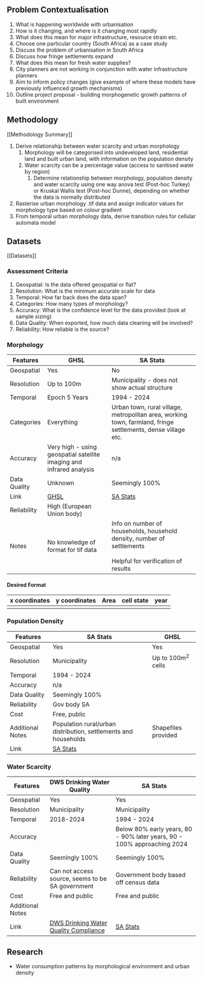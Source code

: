## Problem Contextualisation

1. What is happening worldwide with urbanisation
2. How is it changing, and where is it changing most rapidly
3. What does this mean for major infrastructure, resource strain etc.
4. Choose one particular country (South Africa) as a case study
5. Discuss the problem of urbanisation in South Africa
6. Discuss how fringe settlements expand
7. What does this mean for fresh water supplies?
8. City planners are not working in conjunction with water infrastructure planners
9. Aim to inform policy changes (give example of where these models have previously influenced growth mechanisms)
10. Outline project proposal - building morphogenetic growth patterns of built environment

## Methodology
[[Methodology Summary]]

1. Derive relationship between water scarcity and urban morphology
	1. Morphology will be categorised into undeveloped land, residential land and built urban land, with information on the population density
	2. Water scarcity can be a percentage value (access to sanitised water by region)
		1. Determine relationship between morphology, population density and water scarcity using one way anova test (Post-hoc Turkey) or Kruskal Wallis test (Post-hoc Dunne), depending on whether the data is normally distributed
2. Rasterise urban morphology .tif data and assign indicator values for morphology type based on colour gradient
3. From temporal urban morphology data, derive transition rules for cellular automata model
## Datasets
[[Datasets]]
### Assessment Criteria

1. Geospatial: Is the data offered geospatial or flat?
2. Resolution: What is the minimum accurate scale for data
3. Temporal: How far back does the data span?
4. Categories: How many types of morphology?
5. Accuracy: What is the confidence level for the data provided (look at sample sizing)
6. Data Quality: When exported, how much data cleaning will be involved?
8. Reliability: How reliable is the source?

### Morphology

| Features     | GHSL                                                                        | SA Stats                                                                                                                                                    |
| ------------ | --------------------------------------------------------------------------- | ----------------------------------------------------------------------------------------------------------------------------------------------------------- |
| Geospatial   | Yes                                                                         | No                                                                                                                                                          |
| Resolution   | Up to 100m                                                                  | Municipality - does not show actual structure                                                                                                               |
| Temporal     | Epoch 5 Years                                                               | 1994 - 2024                                                                                                                                                 |
| Categories   | Everything                                                                  | Urban town, rural village, metropolitan area, working town, farmland, fringe settlements, dense village etc.                                                |
| Accuracy     | Very high - using geospatial satellite imaging and infrared analysis        | n/a                                                                                                                                                         |
| Data Quality | Unknown                                                                     | Seemingly 100%                                                                                                                                              |
| Link         | [GHSL](https://human-settlement.emergency.copernicus.eu/visualisation.php#) | [SA Stats](https://ws.dws.gov.za/wsks/spatial_OnTrack_leaf.aspx?SubjectAreaID=1&DataTopicDetailID=3&DisplayTypeId=7&PerspectiveID=0&LvlID=10&DataTopicID=1) |
| Reliability  | High (European Union body)                                                  |                                                                                                                                                             |
| Notes        | No knowledge of format for tif data                                         | Info on number of households, household density, number of settlements<br><br>Helpful for verification of results                                           |
#### Desired Format

| x coordinates | y coordinates | Area | cell state | year |
| ------------- | ------------- | ---- | ---------- | ---- |
|               |               |      |            |      |
 ### Population Density

| Features         | SA Stats                                                                                                                                                    | GHSL                 |
| ---------------- | ----------------------------------------------------------------------------------------------------------------------------------------------------------- | -------------------- |
| Geospatial       | Yes                                                                                                                                                         | Yes                  |
| Resolution       | Municipality                                                                                                                                                | Up to 100$m^2$ cells |
| Temporal         | 1994 - 2024                                                                                                                                                 |                      |
| Accuracy         | n/a                                                                                                                                                         |                      |
| Data Quality     | Seemingly 100%                                                                                                                                              |                      |
| Reliability      | Gov body SA                                                                                                                                                 |                      |
| Cost             | Free, public                                                                                                                                                |                      |
| Additional Notes | Population rural/urban distribution, settlements and households                                                                                             | Shapefiles provided  |
| Link             | [SA Stats](https://ws.dws.gov.za/wsks/spatial_OnTrack_leaf.aspx?SubjectAreaID=1&DataTopicDetailID=3&DisplayTypeId=7&PerspectiveID=0&LvlID=10&DataTopicID=1) |                      |
### Water Scarcity

| Features         | DWS Drinking Water Quality                                                  | SA Stats                                                                                                                                                      |
| ---------------- | --------------------------------------------------------------------------- | ------------------------------------------------------------------------------------------------------------------------------------------------------------- |
| Geospatial       | Yes                                                                         | Yes                                                                                                                                                           |
| Resolution       | Municipality                                                                | Municipality                                                                                                                                                  |
| Temporal         | 2018-2024                                                                   | 1994 - 2024                                                                                                                                                   |
| Accuracy         |                                                                             | Below 80% early years, 80 - 90% later years, 90 - 100% approaching 2024                                                                                       |
| Data Quality     | Seemingly 100%                                                              | Seemingly 100%                                                                                                                                                |
| Reliability      | Can not access source, seems to be SA government                            | Government body based off census data                                                                                                                         |
| Cost             | Free and public                                                             | Free and public                                                                                                                                               |
| Additional Notes |                                                                             |                                                                                                                                                               |
| Link             | [DWS Drinking Water Quality Compliance](https://www.dws.gov.za/niwis2/dwq2) | [SA Stats](https://ws.dws.gov.za/wsks/spatial_OnTrack_leaf.aspx?SubjectAreaID=2&DataTopicDetailID=77&DisplayTypeId=7&PerspectiveID=0&LvlID=10&DataTopicID=35) |
## Research

- Water consumption patterns by morphological environment and urban density